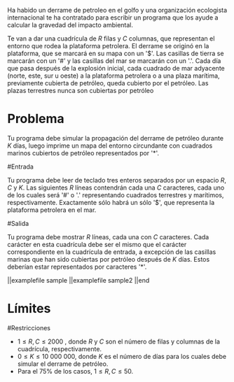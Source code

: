 Ha habido un derrame de petroleo en el golfo y una organización ecologista internacional te ha contratado para escribir un programa que los ayude a calcular la gravedad del impacto ambiental.

Te van a dar una cuadrícula de $R$ filas y $C$ columnas, que representan el entorno que rodea la plataforma petrolera. El derrame se originó en la plataforma, que se marcará en su mapa con un '$'. Las casillas de tierra se marcarán con un '#' y las casillas del mar se marcarán con un '.'. Cada día que pasa después de la explosión inicial, cada cuadrado de mar adyacente (norte, este, sur u oeste) a la plataforma petrolera o a una plaza marítima, previamente cubierta de petróleo, queda cubierto por el petróleo. Las plazas terrestres nunca son cubiertas por petróleo

# Problema

Tu programa debe simular la propagación del derrame de petróleo durante $K$ días, luego imprime un mapa del entorno circundante con cuadrados marinos cubiertos de petróleo representados por '*'.

#Entrada

Tu programa debe leer de teclado tres enteros separados por un espacio $R$, $C$ y $K$. Las siguientes $R$ líneas contendrán cada una $C$ caracteres, cada uno de los cuales será '#' o '.' representando cuadrados terrestres y marítimos, respectivamente. Exactamente sólo habrá un sólo '$', que representa la plataforma petrolera en el mar.

#Salida

Tu programa debe mostrar $R$ líneas, cada una con $C$ caracteres. Cada carácter en esta cuadrícula debe ser el mismo que el carácter correspondiente en la cuadrícula de entrada, a excepción de las casillas marinas que han sido cubiertas por petróleo después de $K$ días. Estos deberían estar representados por caracteres '*'.

||examplefile
sample
||examplefile
sample2
||end

 # Límites
 #Restricciones

 * $1 \leq R, C \leq 2000$ , donde $R$ y $C$ son el número de filas y columnas de la cuadrícula, respectivamente.
 * $0 \leq K \leq 10$  $000$  $000$, donde $K$ es el número de días para los cuales debe simular el derrame de petróleo.
 * Para el 75% de los casos, $1 \leq R,C \leq 50$.

